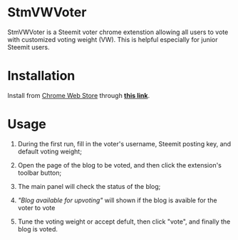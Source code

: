 StmVWVoter
==========

StmVWVoter is a Steemit voter chrome extenstion allowing all users to vote with customized voting weight (VW).
This is helpful especially for junior Steemit users.


Installation
============

Install from [Chrome Web Store][store] through **[this link][ext_home]**. 


Usage
=====

1. During the first run, fill in the voter's username, Steemit posting key, and default voting weight;

2. Open the page of the blog to be voted, and then click the extension's toolbar button;

3. The main panel will check the status of the blog;

4. *"Blog available for upvoting"* will shown if the blog is avaible for the voter to vote

5. Tune the voting weight or accept defult, then click "vote", and finally the blog is voted.


[store]: https://chrome.google.com/webstore/category/extensions
[ext_home]: https://chrome.google.com/webstore/detail/steemitvwvoter/dnjkmdgemelkdpjinpbngbnfmikddnjj
